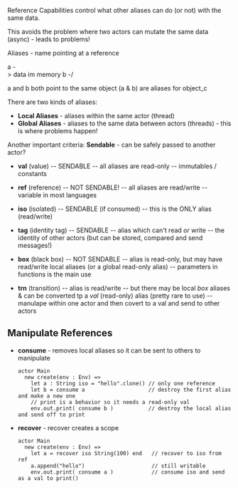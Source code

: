 Reference Capabilities control what other aliases can do (or not) with the same data.

This avoids the problem where two actors can mutate the same data (async) - leads to problems!

Aliases - name pointing at a reference 

a -\
    > data im memory
b -/

a and b both point to the same object (a & b) are aliases for object_c

There are two kinds of aliases:
- **Local Aliases** - aliases within the same actor (thread)
- **Global Aliases** - aliases to the same data between actors (threads) - this is where problems happen!

Another important criteria: 
**Sendable** - can be safely passed to another actor?

- **val** (value)     -- SENDABLE               -- all aliases are read-only  -- immutables / constants
- **ref** (reference) -- NOT SENDABLE!          -- all aliases are read/write -- variable in most languages
- **iso** (isolated)  -- SENDABLE (if consumed) -- this is the ONLY alias (read/write)

- **tag** (identity tag) -- SENDABLE            -- alias which can't read or write -- the identity of other actors (but can be stored, compared and send messages!)
- **box** (black box) -- NOT SENDABLE           -- alias is read-only, but may have read/write local aliases (or a global read-only alias) -- parameters in functions is the main use
- **trn** (transition) -- alias is read/write -- but there may be local _box_ aliases & can be converted tp a _val_ (read-only) alias (pretty rare to use) -- manulape within one actor and then covert to a val and send to other actors

## Manipulate References

- **consume** - removes local aliases so it can be sent to others to manipulate
  ```
  actor Main 
    new create(env : Env) =>
      let a : String iso = "hello".clone() // only one reference
      let b = consume a                    // destroy the first alias and make a new one
      // print is a behavior so it needs a read-only val
      env.out.print( consume b )           // destroy the local alias and send off to print
  ```
- **recover** - recover creates a scope 
  ```
  actor Main 
    new create(env : Env) => 
      let a = recover iso String(100) end   // recover to iso from ref 
      a.append("hello")                     // still writable
      env.out.print( consume a )            // consume iso and send as a val to print()
  ```

